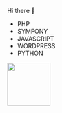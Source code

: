  Hi there 👋

- PHP
- SYMFONY
- JAVASCRIPT
- WORDPRESS
- PYTHON
<img src="[C:/desktop/img/sf0.jpg](https://www.google.com/url?sa=i&url=https%3A%2F%2Fwww.droptica.com%2Fservices%2Fphp-symfony-development%2F&psig=AOvVaw37WNZxciXsM0n3BFC_Q3HZ&ust=1671537435225000&source=images&cd=vfe&ved=0CBAQjRxqFwoTCPCGpqzQhfwCFQAAAAAdAAAAABAJ)" alt="" style="height: 100px; width:100px;"/>
